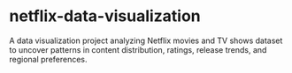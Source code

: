 # netflix-data-visualization
A data visualization project analyzing Netflix movies and TV shows dataset to uncover patterns in content distribution, ratings, release trends, and regional preferences.
